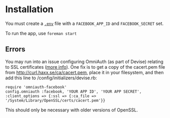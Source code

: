 Installation
============

You must create a [`.env`](http://ddollar.github.io/foreman/#ENVIRONMENT) file with a `FACEBOOK_APP_ID` and `FACEBOOK_SECRET` set.

To run the app, use `foreman start`

Errors
------

You may run into an issue configuring OmniAuth (as part of Devise) relating to SSL certificates ([more info](http://stackoverflow.com/questions/3977303/omniauth-facebook-certificate-verify-failed)). One fix is to get a copy of the cacert.pem file from http://curl.haxx.se/ca/cacert.pem, place it in your filesystem, and then add this line to /config/initializers/devise.rb:

```
require 'omniauth-facebook'
config.omniauth :facebook, 'YOUR APP ID', 'YOUR APP SECRET', :client_options => {:ssl => {:ca_file => '/System/Library/OpenSSL/certs/cacert.pem'}}
```

This should only be necessary with older versions of OpenSSL.

